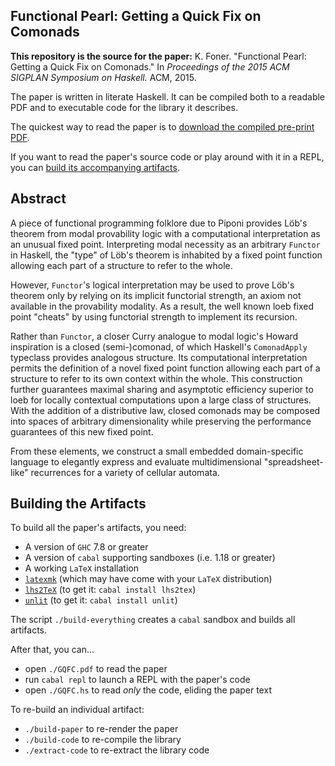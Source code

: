 Functional Pearl: Getting a Quick Fix on Comonads
-------------------------------------------------

**This repository is the source for the paper:** K. Foner. "Functional  Pearl: Getting  a  Quick  Fix on Comonads." In *Proceedings of the 2015 ACM SIGPLAN Symposium on Haskell.*  ACM, 2015.

The paper is written in literate Haskell. It can be compiled both to a readable PDF and to executable code for the library it describes.

The quickest way to read the paper is to [download the compiled pre-print PDF](https://github.com/kwf/GQFC/raw/master/GQFC.pdf).

If you want to read the paper's source code or play around with it in a REPL, you can [build its accompanying artifacts](https://github.com/kwf/GQFC#building-the-artifacts).

## Abstract

A piece of functional programming folklore due to Piponi provides Löb's theorem from modal provability logic with a computational interpretation as an unusual fixed point. Interpreting modal necessity as an arbitrary `Functor` in Haskell, the "type" of Löb's theorem is inhabited by a fixed point function allowing each part of a structure to refer to the whole.

However, `Functor`'s logical interpretation may be used to prove Löb's theorem only by relying on its implicit functorial strength, an axiom not available in the provability modality. As a result, the well known loeb fixed point "cheats" by using functorial strength to implement its recursion.

Rather than `Functor`, a closer Curry analogue to modal logic's Howard inspiration is a closed (semi-)comonad, of which Haskell's `ComonadApply` typeclass provides analogous structure. Its computational interpretation permits the definition of a novel fixed point function allowing each part of a structure to refer to its own context within the whole. This construction further guarantees maximal sharing and asymptotic efficiency superior to loeb for locally contextual computations upon a large class of structures. With the addition of a distributive law, closed comonads may be composed into spaces of arbitrary dimensionality while preserving the performance guarantees of this new fixed point.

From these elements, we construct a small embedded domain-specific language to elegantly express and evaluate multidimensional "spreadsheet-like" recurrences for a variety of cellular automata.

## Building the Artifacts

To build all the paper's artifacts, you need:

- A version of `GHC` 7.8 or greater
- A version of `cabal` supporting sandboxes (i.e. 1.18 or greater)
- A working `LaTeX` installation
- [`latexmk`](https://www.ctan.org/pkg/latexmk/?lang=en) (which may have come with your `LaTeX` distribution)
- [`lhs2TeX`](http://www.andres-loeh.de/lhs2tex) (to get it:  `cabal install lhs2tex`)
- [`unlit`](https://hackage.haskell.org/package/unlit) (to get it: `cabal install unlit`)

The script `./build-everything` creates a `cabal` sandbox and builds all artifacts.

After that, you can...

- open `./GQFC.pdf` to read the paper
- run `cabal repl` to launch a REPL with the paper's code
- open `./GQFC.hs` to read *only* the code, eliding the paper text

To re-build an individual artifact:

- `./build-paper` to re-render the paper
- `./build-code` to re-compile the library
- `./extract-code` to re-extract the library code
